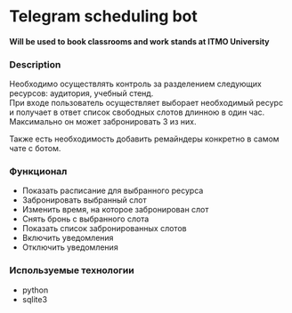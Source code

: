 # Telegram scheduling bot
#### Will be used to book classrooms and work stands at ITMO University

### Description 

Необходимо осуществлять контроль за разделением следующих ресурсов: аудитория, учебный стенд.  
При входе пользователь осуществляет выборает необходимый ресурс и получает в ответ список свободных слотов длинною в один час. 
Максимально он может забронировать 3 из них. 

Также есть необходимость добавить ремайндеры конкретно в самом чате с ботом.

### Функционал 

- Показать расписание для выбранного ресурса
- Забронировать выбранный слот
- Изменить время, на которое забронирован слот
- Снять бронь с выбранного слота
- Показать список забронированных слотов
- Включить уведомления
- Отключить уведомления

### Используемые технологии
- python
- sqlite3
